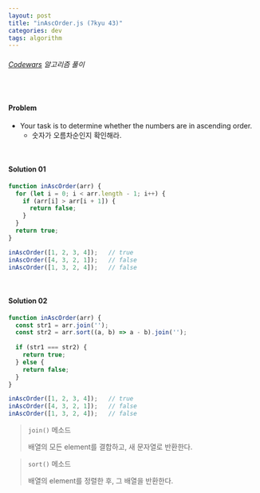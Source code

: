 ```yaml
---
layout: post
title: "inAscOrder.js (7kyu 43)"
categories: dev
tags: algorithm
---
```


###### [Codewars](https://www.codewars.com) 알고리즘 풀이

<br>

#### Problem

- Your task is to determine whether the numbers are in ascending order.
  - 숫자가 오름차순인지 확인해라.

<br>

#### Solution 01

```js
function inAscOrder(arr) {
  for (let i = 0; i < arr.length - 1; i++) {
    if (arr[i] > arr[i + 1]) {
      return false;
    }
  }
  return true;
}

inAscOrder([1, 2, 3, 4]);	// true
inAscOrder([4, 3, 2, 1]);	// false
inAscOrder([1, 3, 2, 4]);	// false
```

<br>

#### Solution 02

```js
function inAscOrder(arr) {
  const str1 = arr.join('');
  const str2 = arr.sort((a, b) => a - b).join('');
  
  if (str1 === str2) {
    return true;
  } else {
    return false;
  }
}

inAscOrder([1, 2, 3, 4]);	// true
inAscOrder([4, 3, 2, 1]);	// false
inAscOrder([1, 3, 2, 4]);	// false
```

> `join()` 메소드
>
> 배열의 모든 element를 결합하고, 새 문자열로 반환한다.

> `sort()` 메소드
>
> 배열의 element를 정렬한 후, 그 배열을 반환한다.

<br>